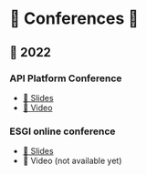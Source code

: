 # 🎤 Conferences 🍿

## 📆 2022

### API Platform Conference

- [📸 Slides](https://ismail1432.github.io/conferences/2022/apip-con-code-review-is-art.html)
- [🍿 Video](https://youtu.be/K0evmhvYf6w)

### ESGI online conference

-  [📸 Slides](https://ismail1432.github.io/conferences/2022/esgi-con-pourquoi-symfony-est-en-tete-des-framework.html)
- 🍿 Video (not available yet) 